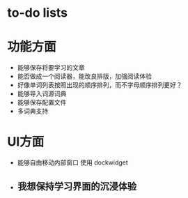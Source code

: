 # to-do lists
# 功能方面
- 能够保存将要学习的文章
- 能否做成一个阅读器，能改良排版，加强阅读体验
- 好像单词列表按照出现的顺序排列，而不字母顺序排列更好？
- 能够导入词源词典
- 能够保存配置文件
- 多词典支持
# UI方面
- 能够自由移动内部窗口 使用 dockwidget
- 我想保持学习界面的沉浸体验
	-
